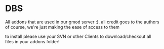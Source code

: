 DBS
===

All addons that are used in our gmod server :). all credit goes to the authors of course, we're just making the ease of access to them

to install please use your SVN or other Clients to download/checkout all files in your addons folder!
